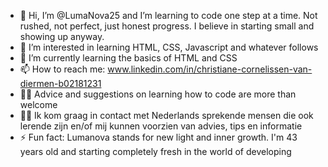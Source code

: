 - 👋 Hi, I’m @LumaNova25 and I’m learning to code one step at a time. Not rushed, not perfect, just honest progress. I believe in starting small and showing up anyway.
- 👀 I’m interested in learning HTML, CSS, Javascript and whatever follows
- 🌱 I’m currently learning the basics of HTML and CSS
- 📫 How to reach me: www.linkedin.com/in/christiane-cornelissen-van-diermen-b02181231
- 👩‍🎓 Advice and suggestions on learning how to code are more than welcome
- 🙋‍♀️ Ik kom graag in contact met Nederlands sprekende mensen die ook lerende zijn en/of mij kunnen voorzien van advies, tips en informatie
- ⚡ Fun fact: Lumanova stands for new light and inner growth. I'm 43 years old and starting completely fresh in the world of developing
  
<!---
LumaNova25/LumaNova25 is a ✨ special ✨ repository because its `README.md` (this file) appears on your GitHub profile.
You can click the Preview link to take a look at your changes.
--->
